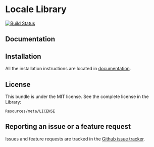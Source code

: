 Locale Library
==============
[![Build Status](https://secure.travis-ci.org/4devs/Locale.png?branch=master)](http://travis-ci.org/4devs/Locale)

Documentation
-------------


Installation
------------

All the installation instructions are located in [documentation](https://github.com/4devs/Locale/blob/master/Resources/doc/index.md).

License
-------

This bundle is under the MIT license. See the complete license in the Library:

    Resources/meta/LICENSE

Reporting an issue or a feature request
---------------------------------------

Issues and feature requests are tracked in the [Github issue tracker](https://github.com/4devs/Locale/issues).

